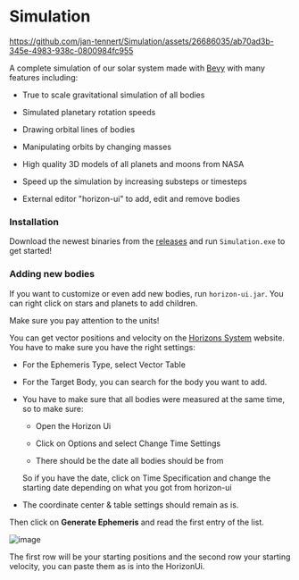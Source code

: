 # Simulation

https://github.com/jan-tennert/Simulation/assets/26686035/ab70ad3b-345e-4983-938c-0800984fc955

A complete simulation of our solar system made with [Bevy](https://bevyengine.org/) with many features including:

- True to scale gravitational simulation of all bodies

- Simulated planetary rotation speeds

- Drawing orbital lines of bodies

- Manipulating orbits by changing masses

- High quality 3D models of all planets and moons from NASA

- Speed up the simulation by increasing substeps or timesteps

- External editor "horizon-ui" to add, edit and remove bodies

### Installation

Download the newest binaries from the [releases](https://github.com/jan-tennert/Simulation) and run `Simulation.exe` to get started!

### Adding new bodies

If you want to customize or even add new bodies, run `horizon-ui.jar`. You can right click on stars and planets to add children. 

Make sure you pay attention to the units!

You can get vector positions and velocity on the [Horizons System](https://ssd.jpl.nasa.gov/horizons/app.html#/) website. You have to make sure you have the right settings:

- For the Ephemeris Type, select Vector Table

- For the Target Body, you can search for the body you want to add.

- You have to make sure that all bodies were measured at the same time, so to make  sure: 
  
  - Open the Horizon Ui
  
  - Click on Options and select Change Time Settings
  
  - There should be the date all bodies should be from
  
  So if you have the date, click on Time Specification and change the starting date depending on what you got from horizon-ui

- The coordinate center & table settings should remain as is.

Then click on **Generate Ephemeris** and read the first entry of the list.

![image](https://github.com/jan-tennert/Simulation/assets/26686035/26858c7c-9ac3-4438-8794-b590f897c0f4)

The first row will be your starting positions and the second row your starting velocity, you can paste them as is into the HorizonUi.



